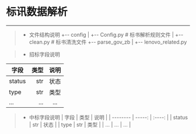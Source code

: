 # 标讯数据解析
-----

> * 文件结构说明
+-- config
|   +-- Config.py            # 标书解析规则文件
|   +-- clean.py             # 标书清洗文件
+-- parse_gov_zb
|   +-- lenovo_related.py



> * 招标字段说明

| 字段        | 类型   |  说明  |
| --------   | -----:  | :----:  |
| status     | str |   状态     |
| type        | str |   类型   |
| ...        |    ...    |  ...  |

> * 中标字段说明
| 字段       | 类型     |  说明   |
| --------   | -----:  | :----:  |
| status     | str |   状态     |
| type       |   str   |   类型   |
| ...        |    ...  |  ...  |


